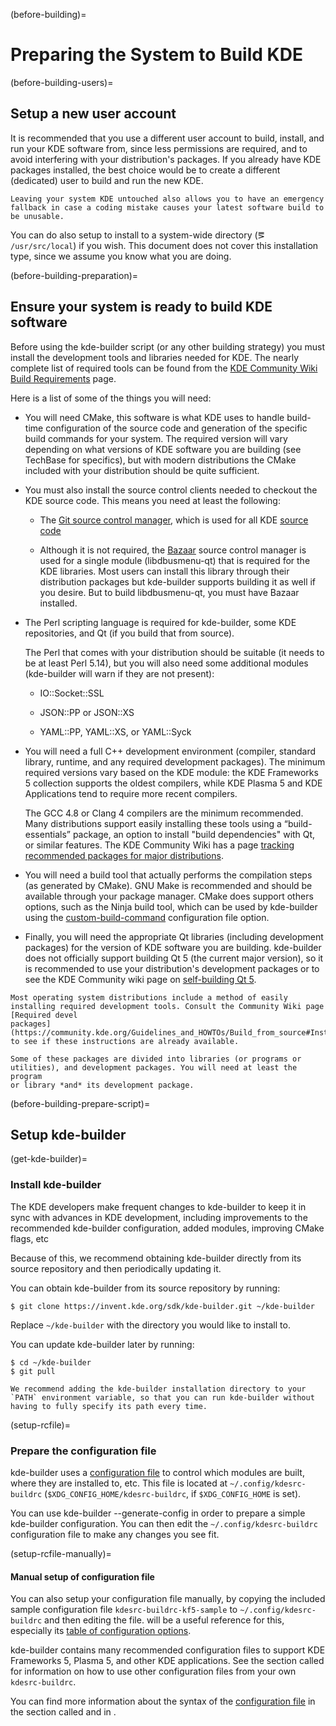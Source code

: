 (before-building)=
# Preparing the System to Build KDE

(before-building-users)=
## Setup a new user account

It is recommended that you use a different user account to build,
install, and run your KDE software from, since less permissions are
required, and to avoid interfering with your distribution's packages. If
you already have KDE packages installed, the best choice would be to
create a different (dedicated) user to build and run the new KDE.

```{tip}
Leaving your system KDE untouched also allows you to have an emergency
fallback in case a coding mistake causes your latest software build to
be unusable.
```

You can do also setup to install to a system-wide directory (⪚
`/usr/src/local`) if you wish. This document does not cover this
installation type, since we assume you know what you are doing.

(before-building-preparation)=
## Ensure your system is ready to build KDE software

Before using the kde-builder script (or any other building strategy)
you must install the development tools and libraries needed for KDE. The
nearly complete list of required tools can be found from the [KDE
Community Wiki Build
Requirements](https://community.kde.org/Guidelines_and_HOWTOs/Build_from_source#Install_required_devel_packages)
page.

Here is a list of some of the things you will need:

- You will need CMake, this software is what KDE uses to handle
  build-time configuration of the source code and generation of the
  specific build commands for your system. The required version will
  vary depending on what versions of KDE software you are building (see
  TechBase for specifics), but with modern distributions the CMake
  included with your distribution should be quite sufficient.

- You must also install the source control clients needed to checkout
  the KDE source code. This means you need at least the following:

  - The [Git source control manager](https://git-scm.com/), which is
    used for all KDE [source code]( https://commits.kde.org/)

  - Although it is not required, the
    [Bazaar](http://bazaar.canonical.com/) source control manager is
    used for a single module (libdbusmenu-qt) that is required for the
    KDE libraries. Most users can install this library through their
    distribution packages but kde-builder supports building it as well
    if you desire. But to build libdbusmenu-qt, you must have Bazaar
    installed.

- The Perl scripting language is required for kde-builder, some KDE
  repositories, and Qt (if you build that from source).

  The Perl that comes with your distribution should be suitable (it
  needs to be at least Perl 5.14), but you will also need some
  additional modules (kde-builder will warn if they are not present):

  - IO::Socket::SSL

  - JSON::PP or JSON::XS

  - YAML::PP, YAML::XS, or YAML::Syck

- You will need a full C++ development environment (compiler, standard
  library, runtime, and any required development packages). The minimum
  required versions vary based on the KDE module: the KDE Frameworks 5
  collection supports the oldest compilers, while KDE Plasma 5 and KDE
  Applications tend to require more recent compilers.

  The GCC 4.8 or Clang 4 compilers are the minimum recommended. Many
  distributions support easily installing these tools using a
  “build-essentials” package, an option to install "build dependencies"
  with Qt, or similar features. The KDE Community Wiki has a page
  [tracking recommended packages for major
  distributions](https://community.kde.org/Guidelines_and_HOWTOs/Build_from_source/Install_the_dependencies).

- You will need a build tool that actually performs the compilation
  steps (as generated by CMake). GNU Make is recommended and should be
  available through your package manager. CMake does support others
  options, such as the Ninja build tool, which can be used by
  kde-builder using the
  [custom-build-command](#conf-custom-build-command) configuration file
  option.

- Finally, you will need the appropriate Qt libraries (including
  development packages) for the version of KDE software you are
  building. kde-builder does not officially support building Qt 5 (the
  current major version), so it is recommended to use your
  distribution's development packages or to see the KDE Community wiki
  page on [self-building Qt
  5](https://community.kde.org/Guidelines_and_HOWTOs/Build_from_source/OwnQt5).

```{note}
Most operating system distributions include a method of easily
installing required development tools. Consult the Community Wiki page
[Required devel
packages](https://community.kde.org/Guidelines_and_HOWTOs/Build_from_source#Install_required_devel_packages)
to see if these instructions are already available.
```

```{important}
Some of these packages are divided into libraries (or programs or
utilities), and development packages. You will need at least the program
or library *and* its development package.
```

(before-building-prepare-script)=
## Setup kde-builder

(get-kde-builder)=
### Install kde-builder

The KDE developers make frequent changes to kde-builder to keep it in
sync with advances in KDE development, including improvements to the
recommended kde-builder configuration, added modules, improving CMake
flags, etc

Because of this, we recommend obtaining kde-builder directly from its
source repository and then periodically updating it.

You can obtain kde-builder from its source repository by running:

```
$ git clone https://invent.kde.org/sdk/kde-builder.git ~/kde-builder
```

Replace `~/kde-builder` with the directory you would like to install
to.

You can update kde-builder later by running:

```
$ cd ~/kde-builder
$ git pull
```

```{tip}
We recommend adding the kde-builder installation directory to your
`PATH` environment variable, so that you can run kde-builder without
having to fully specify its path every time.
```

(setup-rcfile)=
### Prepare the configuration file

kde-builder uses a [configuration file](./configure-data) to control
which modules are built, where they are installed to, etc. This file is
located at `~/.config/kdesrc-buildrc`
(`$XDG_CONFIG_HOME/kdesrc-buildrc`, if `$XDG_CONFIG_HOME` is set).

You can use kde-builder --generate-config in order to prepare a simple
kde-builder configuration. You can then edit the
`~/.config/kdesrc-buildrc` configuration file to make any changes you
see fit.

(setup-rcfile-manually)=
#### Manual setup of configuration file

You can also setup your configuration file manually, by copying the
included sample configuration file `kdesrc-buildrc-kf5-sample` to
`~/.config/kdesrc-buildrc` and then editing the file.
[](../kdesrc-buildrc/index) will be a useful reference for this, especially
its [table of configuration options](../kdesrc-buildrc/conf-options-table).

kde-builder contains many recommended configuration files to support
KDE Frameworks 5, Plasma 5, and other KDE applications. See the section called
[](#kdesrc-buildrc-including) for information on how to use other
configuration files from your own `kdesrc-buildrc`.

You can find more information about the syntax of the [configuration
file](./configure-data) in the section called [](./configure-data) and in
[](../kdesrc-buildrc/index).

